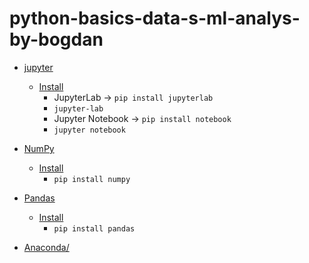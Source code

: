 # python-basics-data-s-ml-analys-by-bogdan

- [jupyter](https://jupyter.org/)
  - [Install](https://jupyter.org/install)
    - JupyterLab -> `pip install jupyterlab`
    - `jupyter-lab`
    - Jupyter Notebook -> `pip install notebook`
    - `jupyter notebook`
  
- [NumPy](https://numpy.org/)
  - [Install](https://numpy.org/install/)
    - `pip install numpy`

- [Pandas](https://pandas.pydata.org/)
  - [Install](https://pandas.pydata.org/docs/getting_started/index.html)
    - `pip install pandas`

- [Anaconda/](https://www.anaconda.com/)

